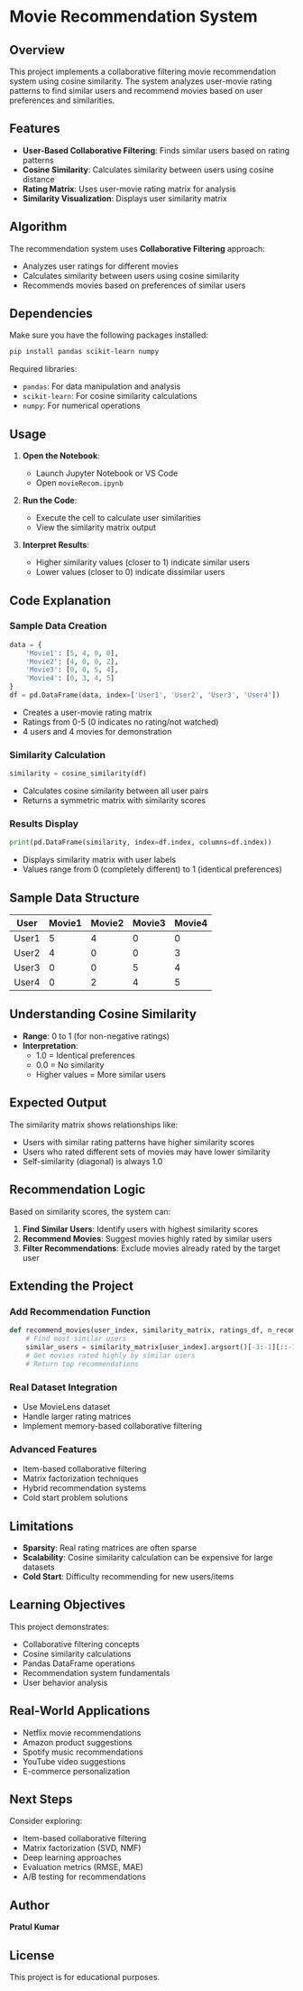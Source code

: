 # Movie Recommendation System

## Overview
This project implements a collaborative filtering movie recommendation system using cosine similarity. The system analyzes user-movie rating patterns to find similar users and recommend movies based on user preferences and similarities.

## Features
- **User-Based Collaborative Filtering**: Finds similar users based on rating patterns
- **Cosine Similarity**: Calculates similarity between users using cosine distance
- **Rating Matrix**: Uses user-movie rating matrix for analysis
- **Similarity Visualization**: Displays user similarity matrix

## Algorithm
The recommendation system uses **Collaborative Filtering** approach:
- Analyzes user ratings for different movies
- Calculates similarity between users using cosine similarity
- Recommends movies based on preferences of similar users

## Dependencies
Make sure you have the following packages installed:

```bash
pip install pandas scikit-learn numpy
```

Required libraries:
- `pandas`: For data manipulation and analysis
- `scikit-learn`: For cosine similarity calculations
- `numpy`: For numerical operations

## Usage

1. **Open the Notebook**:
   - Launch Jupyter Notebook or VS Code
   - Open `movieRecom.ipynb`

2. **Run the Code**:
   - Execute the cell to calculate user similarities
   - View the similarity matrix output

3. **Interpret Results**:
   - Higher similarity values (closer to 1) indicate similar users
   - Lower values (closer to 0) indicate dissimilar users

## Code Explanation

### Sample Data Creation
```python
data = {
    'Movie1': [5, 4, 0, 0],
    'Movie2': [4, 0, 0, 2],
    'Movie3': [0, 0, 5, 4],
    'Movie4': [0, 3, 4, 5]
}
df = pd.DataFrame(data, index=['User1', 'User2', 'User3', 'User4'])
```
- Creates a user-movie rating matrix
- Ratings from 0-5 (0 indicates no rating/not watched)
- 4 users and 4 movies for demonstration

### Similarity Calculation
```python
similarity = cosine_similarity(df)
```
- Calculates cosine similarity between all user pairs
- Returns a symmetric matrix with similarity scores

### Results Display
```python
print(pd.DataFrame(similarity, index=df.index, columns=df.index))
```
- Displays similarity matrix with user labels
- Values range from 0 (completely different) to 1 (identical preferences)

## Sample Data Structure

| User   | Movie1 | Movie2 | Movie3 | Movie4 |
|--------|--------|--------|--------|--------|
| User1  | 5      | 4      | 0      | 0      |
| User2  | 4      | 0      | 0      | 3      |
| User3  | 0      | 0      | 5      | 4      |
| User4  | 0      | 2      | 4      | 5      |

## Understanding Cosine Similarity
- **Range**: 0 to 1 (for non-negative ratings)
- **Interpretation**:
  - 1.0 = Identical preferences
  - 0.0 = No similarity
  - Higher values = More similar users

## Expected Output
The similarity matrix shows relationships like:
- Users with similar rating patterns have higher similarity scores
- Users who rated different sets of movies may have lower similarity
- Self-similarity (diagonal) is always 1.0

## Recommendation Logic
Based on similarity scores, the system can:
1. **Find Similar Users**: Identify users with highest similarity scores
2. **Recommend Movies**: Suggest movies highly rated by similar users
3. **Filter Recommendations**: Exclude movies already rated by the target user

## Extending the Project

### Add Recommendation Function
```python
def recommend_movies(user_index, similarity_matrix, ratings_df, n_recommendations=2):
    # Find most similar users
    similar_users = similarity_matrix[user_index].argsort()[-3:-1][::-1]
    # Get movies rated highly by similar users
    # Return top recommendations
```

### Real Dataset Integration
- Use MovieLens dataset
- Handle larger rating matrices
- Implement memory-based collaborative filtering

### Advanced Features
- Item-based collaborative filtering
- Matrix factorization techniques
- Hybrid recommendation systems
- Cold start problem solutions

## Limitations
- **Sparsity**: Real rating matrices are often sparse
- **Scalability**: Cosine similarity calculation can be expensive for large datasets
- **Cold Start**: Difficulty recommending for new users/items

## Learning Objectives
This project demonstrates:
- Collaborative filtering concepts
- Cosine similarity calculations
- Pandas DataFrame operations
- Recommendation system fundamentals
- User behavior analysis

## Real-World Applications
- Netflix movie recommendations
- Amazon product suggestions
- Spotify music recommendations
- YouTube video suggestions
- E-commerce personalization

## Next Steps
Consider exploring:
- Item-based collaborative filtering
- Matrix factorization (SVD, NMF)
- Deep learning approaches
- Evaluation metrics (RMSE, MAE)
- A/B testing for recommendations

## Author
**Pratul Kumar**

## License
This project is for educational purposes.
